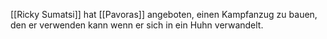 [[Ricky Sumatsi]] hat [[Pavoras]] angeboten, einen Kampfanzug zu bauen, den er verwenden kann wenn er sich in ein Huhn verwandelt.